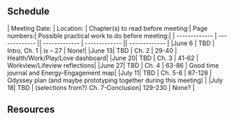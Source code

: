 ## Schedule

| Meeting Date: | Location: | Chapter(s) to read before meeting:|	Page numbers:|	Possible practical work to do before meeting:|
| ------------- | ------------- || ------------- | ------------- || ------------- | 
|June 6	|		TBD | Intro, Ch. 1		|			ix – 27	|		None!|
|June 13|		TBD |	Ch. 2					|	29-40		|	Health/Work/Play/Love dashboard|
|June 20|		TBD |	Ch. 3					|	41-62		|	Workview/Lifeview reflections|
|June 27|		TBD |	Ch. 4					|	63-86		|	Good time journal and Energy-Engagement map|
|July 11|		TBD |	Ch. 5-6					|	87-128		|	Odyssey plan (and maybe prototyping together during this meeting) |
|July 18|		TBD |	(selections from?) Ch. 7-Conclusion|		129-230	|	None? |


## Resources
 

